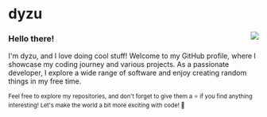 # dyzu

<img align="right" src="https://github-readme-stats.vercel.app/api?username=dyzuofficial&show_icons=true&icon_color=718096&text_color=718096&bg_color=00000000&hide_title=true&hide_border=true" />

### Hello there! 

I'm dyzu, and I love doing cool stuff! Welcome to my GitHub profile, where I showcase my coding journey and various projects. As a passionate developer, I explore a wide range of software and enjoy creating random things in my free time.

<sub>Feel free to explore my repositories, and don't forget to give them a ⭐️ if you find anything interesting! Let's make the world a bit more exciting with code! 🚀</sub>
